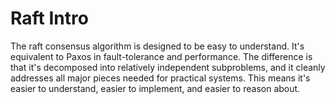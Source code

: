 # Raft Intro

The raft consensus algorithm is designed to be easy to understand. It's equivalent to Paxos in fault-tolerance and performance. The difference is that it's decomposed into relatively independent subproblems, and it cleanly addresses all major pieces needed for practical systems. This means it's easier to understand, easier to implement, and easier to reason about.
